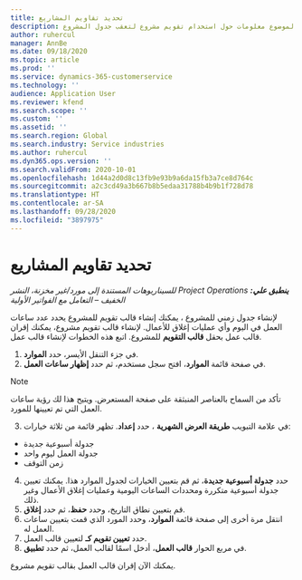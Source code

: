 ```yaml
---
title: تحديد تقاويم المشاريع
description: يقدم هذا الموضوع معلومات حول استخدام تقويم مشروع لتعقب جدول المشروع.
author: ruhercul
manager: AnnBe
ms.date: 09/18/2020
ms.topic: article
ms.prod: ''
ms.service: dynamics-365-customerservice
ms.technology: ''
audience: Application User
ms.reviewer: kfend
ms.search.scope: ''
ms.custom: ''
ms.assetid: ''
ms.search.region: Global
ms.search.industry: Service industries
ms.author: ruhercul
ms.dyn365.ops.version: ''
ms.search.validFrom: 2020-10-01
ms.openlocfilehash: 1d44a2d0d8c13fb9e93b9a6da15fb3a7ce8d764c
ms.sourcegitcommit: a2c3cd49a3b667b8b5edaa31788b4b9b1f728d78
ms.translationtype: HT
ms.contentlocale: ar-SA
ms.lasthandoff: 09/28/2020
ms.locfileid: "3897975"
---
```

# <a name="define-project-calendars"></a>تحديد تقاويم المشاريع

_**ينطبق علي:** ‏‫Project Operations للسيناريوهات المستندة إلى مورد/غير مخزنة‬، ‏‫النشر الخفيف – التعامل مع الفواتير الأولية‬_

لإنشاء جدول زمني للمشروع ، يمكنك إنشاء قالب تقويم للمشروع يحدد عدد ساعات العمل في اليوم وأي عمليات إغلاق للأعمال. لإنشاء قالب تقويم مشروع، يمكنك إقران قالب عمل بحقل **قالب التقويم** للمشروع. اتبع هذه الخطوات لإنشاء قالب عمل.

1. في جزء التنقل الأيسر، حدد **الموارد‬**. 
2. في صفحة قائمة **الموارد**، افتح سجل مستخدم، ثم حدد **إظهار ساعات العمل**.

  > [!NOTE]
  > تأكد من السماح بالعناصر المنبثقة على صفحة المستعرض. ويتيح هذا لك رؤية ساعات العمل التي تم تعيينها للمورد.
  
3. في علامة التبويب **طريقة العرض الشهرية** ، حدد **إعداد**. تظهر قائمة من ثلاثة خيارات: 

  - جدولة أسبوعية جديدة
  - جدولة العمل ليوم واحد
  - زمن التوقف

4. حدد **جدولة أسبوعية جديدة**، ثم قم بتعيين الخيارات لجدول الموارد هذا. يمكنك تعيين جدولة أسبوعية متكررة ومحددات الساعات اليومية وعمليات إغلاق الأعمال وغير ذلك.
5. قم بتعيين نطاق التاريخ، وحدد **حفظ**، ثم حدد **إغلاق**. 
6. انتقل مرة أخرى إلى صفحة قائمة **الموارد**، وحدد المورد الذي قمت بتعيين ساعات العمل له. 
7. حدد **تعيين تقويم كـ** لتعيين قالب العمل. 
8. في مربع الحوار **قالب العمل**، أدخل اسمًا لقالب العمل، ثم حدد **تطبيق**. 

يمكنك الآن إقران قالب العمل بقالب تقويم مشروع.
